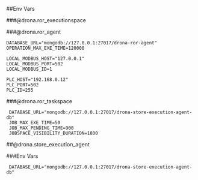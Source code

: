 
##Env Vars

###@drona.ror_executionspace

###@drona.ror_agent
```
DATABASE_URL="mongodb://127.0.0.1:27017/drona-ror-agent"
OPERATION_MAX_EXE_TIME=120000 

LOCAL_MODBUS_HOST="127.0.0.1"
LOCAL_MODBUS_PORT=502
LOCAL_MODBUS_ID=1

PLC_HOST="192.168.0.12"
PLC_PORT=502
PLC_ID=255
```


###@drona.ror_taskspace
```
 DATABASE_URL="mongodb://127.0.0.1:27017/drona-store-execution-agent-db"
 JOB_MAX_EXE_TIME=50
 JOB_MAX_PENDING_TIME=900
 JOBSPACE_VISIBILITY_DURATION=1800
```

##@drona.store_execution_agent

###Env Vars
```
 DATABASE_URL="mongodb://127.0.0.1:27017/drona-store-execution-agent-db"
```